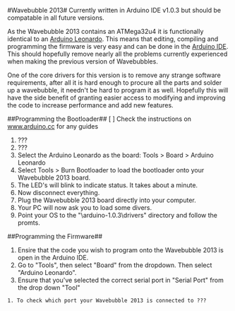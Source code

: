 #Wavebubble 2013#
Currently written in Arduino IDE v1.0.3 but should be compatable in all future versions.

As the Wavebubble 2013 contains an ATMega32u4 it is functionally identical to an [Arduino Leonardo](http://arduino.cc/en/Main/ArduinoBoardLeonardo). This means that editing, compiling and programming the firmware is very easy and can be done in the [Arduino IDE](http://arduino.cc/en/main/software). This should hopefully remove nearly all the problems currently experienced when making the previous version of Wavebubbles.

One of the core drivers for this version is to remove any strange software requirements, after all it is hard enough to procure all the parts and solder up a wavebubble, it needn't be hard to program it as well. Hopefully this will have the side benefit of granting easier access to modifying and improving the code to increase performance and add new features.

##Programming the Bootloader##
[ ] Check the instructions on www.arduino.cc for any guides
<!--- currently broken due to VirginMedia being rubbish -->

1. ???
2. ???
3. Select the Arduino Leonardo as the board: Tools > Board > Arduino Leonardo
4. Select Tools > Burn Bootloader to load the bootloader onto your Wavebubble 2013 board.
5. The LED's will blink to indicate status. It takes about a minute.
6. Now disconnect everything.
7. Plug the Wavebubble 2013 board directly into your computer.
7. Your PC will now ask you to load some divers. 
8. Point your OS to the "\arduino-1.0.3\drivers\" directory and follow the promts.

##Programming the Firmware##

1. Ensire that the code you wish to program onto the Wavebubble 2013 is open in the Arduino IDE.
2. Go to "Tools", then select "Board" from the dropdown. Then select "Arduino Leonardo".
3. Ensure that you've selected the correct serial port in "Serial Port" from the drop down "Tool"
<!--- Now even Arduino IDE is freezing on me, incompetents! --> 
	1. To check which port your Wavebubble 2013 is connected to ???